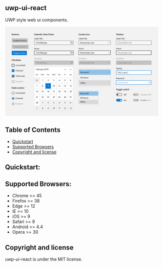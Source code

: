 ## uwp-ui-react

UWP style web ui components.

![Demo](./doc/img/demo.png)

## Table of Contents
- [Quickstart](#quickstart)
- [Supported Browsers](#supported-browsers)
- [Copyright and license](#copyright-and-license)

## Quickstart:


## Supported Browsers:
- Chrome >= 45
- Firefox >= 38
- Edge >= 12
- IE >= 10
- iOS >= 9
- Safari >= 9
- Android >= 4.4
- Opera >= 30

## Copyright and license
uwp-ui-react is under the MIT license.
